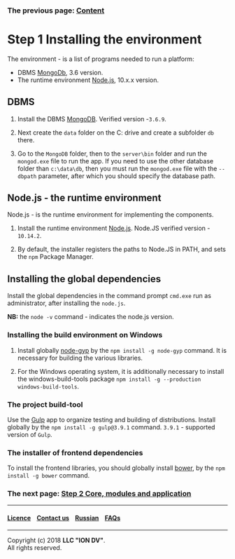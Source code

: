### The previous page: [Content](docs/en/index.md)

# Step 1 Installing the environment

The environment - is a list of programs needed to run a platform:

* DBMS [MongoDb](https://www.mongodb.org/), 3.6 version.
* The runtime environment [Node.js](<https://nodejs.org/en/>), 10.x.x version.

## DBMS

1. Install the DBMS [MongoDB](https://www.mongodb.org/). Verified version -`3.6.9`. 

2. Next create the `data` folder on the C: drive and create a subfolder `db` there.

3. Go to the `MongoDB` folder, then to the `server\bin` folder and run the `mongod.exe` file to run the app. If you need to use the other database folder than `c:\data\db`, then you must run the `mongod.exe` file
with the `--dbpath` parameter, after which you should specify the database path.

## Node.js - the runtime environment

Node.js - is the runtime environment for implementing the components. 

1. Install the runtime environment [Node.js](https://nodejs.org/). Node.JS verified version - `10.14.2`.

2. By default, the installer registers the paths to Node.JS in PATH, and sets the `npm` Package Manager.

## Installing the global dependencies

Install the global dependencies in the command prompt `cmd.exe` run as administrator, after installing the `node.js`.

**NB:** the `node -v` command - indicates the node.js version.

### Installing the build environment on Windows

1. Install globally [node-gyp](<https://github.com/nodejs/node-gyp>) by the `npm install -g node-gyp` command. It is necessary for building the various libraries.

2. For the Windows operating system, it is additionally necessary to install the windows-build-tools package `npm install -g --production windows-build-tools`.

### The project build-tool

Use the [Gulp](http://gulpjs.com/) app to organize testing and building of distributions. Install globally by the `npm install -g gulp@3.9.1` command. `3.9.1` -  supported version of `Gulp`. 

### The installer of frontend dependencies

To install the frontend libraries, you should globally install [bower](https://bower.io), by the `npm install -g bower` command. 


### The next page: [Step 2 Core, modules and application](docs/en/1_system_deployment/step2_project_with_modules.md)  

--------------------------------------------------------------------------  


 #### [Licence](/LICENCE.md) &ensp;  [Contact us](https://iondv.ru/index.html) &ensp;  [Russian](/docs/ru/1_system_deployment/step1_installing_environment.md)    &ensp; [FAQs](/faqs.md)          



--------------------------------------------------------------------------  

Copyright (c) 2018 **LLC "ION DV"**.  
All rights reserved.  

 